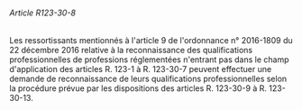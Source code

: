 ###### Article R123-30-8

Les ressortissants mentionnés à l'article 9 de l'ordonnance n° 2016-1809 du 22 décembre 2016 relative à la reconnaissance des qualifications professionnelles de professions réglementées n'entrant pas dans le champ d'application des articles R. 123-1 à R. 123-30-7 peuvent effectuer une demande de reconnaissance de leurs qualifications professionnelles selon la procédure prévue par les dispositions des articles R. 123-30-9 à R. 123-30-13.

